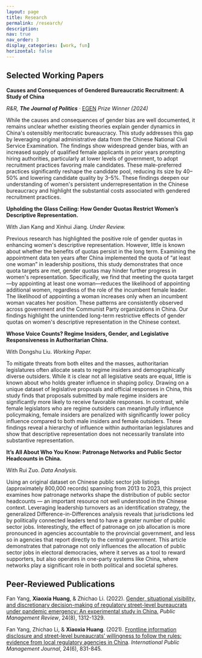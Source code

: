 ```yaml
---
layout: page
title: Research
permalink: /research/
description: 
nav: true
nav_order: 3
display_categories: [work, fun]
horizontal: false
---
```


<h2 class="small-heading">Selected Working Papers</h2>

**Causes and Consequences of Gendered Bureaucratic Recruitment: A Study of China**

*R&R,* ***The Journal of Politics*** · [EGEN](http://www.egenpolisci.org/) *Prize Winner (2024)*

While the causes and consequences of gender bias are well documented, it remains unclear whether existing theories explain gender dynamics in China's ostensibly meritocratic bureaucracy. This study addresses this gap by leveraging original administrative data from the Chinese National Civil Service Examination. The findings show widespread gender bias, with an increased supply of qualified female applicants in prior years prompting hiring authorities, particularly at lower levels of government, to adopt recruitment practices favoring male candidates. These male-preferred practices significantly reshape the candidate pool, reducing its size by 40–50% and lowering candidate quality by 3–5%. These findings deepen our understanding of women's persistent underrepresentation in the Chinese bureaucracy and highlight the substantial costs associated with gendered recruitment practices.

**Upholding the Glass Ceiling: How Gender Quotas Restrict Women’s Descriptive Representation.**

With Jian Kang and Xinhui Jiang. *Under Review.*

Previous research has highlighted the positive role of gender quotas in enhancing women's descriptive representation. However, little is known about whether the benefits of quotas persist in the long term. Examining the appointment data ten years after China implemented the quota of “at least one woman” in leadership positions, this study demonstrates that once quota targets are met, gender quotas may hinder further progress in women's representation. Specifically, we find that meeting the quota target—by appointing at least one woman—reduces the likelihood of appointing additional women, regardless of the role of the incumbent female leader. The likelihood of appointing a woman increases only when an incumbent woman vacates her position. These patterns are consistently observed across government and the Communist Party organizations in China. Our findings highlight the unintended long-term restrictive effects of gender quotas on women's descriptive representation in the Chinese context.

**Whose Voice Counts? Regime Insiders, Gender, and Legislative Responsiveness in Authoritarian China.** 

With Dongshu Liu. *Working Paper.*

To mitigate threats from both elites and the masses, authoritarian legislatures often allocate seats to regime insiders and demographically diverse outsiders. While it is clear not all legislative seats are equal, little is known about who holds greater influence in shaping policy. Drawing on a unique dataset of legislative proposals and official responses in China, this study finds that proposals submitted by male regime insiders are significantly more likely to receive favorable responses. In contrast, while female legislators who are regime outsiders can meaningfully influence policymaking, female insiders are penalized with significantly lower policy influence compared to both male insiders and female outsiders. These findings reveal a hierarchy of influence within authoritarian legislatures and show that descriptive representation does not necessarily translate into substantive representation.


**It’s All About Who You Know: Patronage Networks and Public Sector Headcounts in China.** 

With Rui Zuo. *Data Analysis.*

Using an original dataset on Chinese public sector job listings (approximately 800,000 records) spanning from 2013 to 2023, this project examines how patronage networks shape the distribution of public sector headcounts — an important resource not well understood in the Chinese context. Leveraging leadership turnovers as an identification strategy, the generalized Difference-in-Differences analysis reveals that jurisdictions led by politically connected leaders tend to have a greater number of public sector jobs. Interestingly, the effect of patronage on job allocation is more pronounced in agencies accountable to the provincial government, and less so in agencies that report directly to the central government. This article demonstrates that patronage not only influences the allocation of public sector jobs in electoral democracies, where it serves as a tool to reward supporters, but also operates in one-party systems like China, where networks play a significant role in both political and societal spheres.

<h2 class="small-heading">Peer-Reviewed Publications</h2>

Fan Yang, **Xiaoxia Huang**, & Zhichao Li. (2022). [Gender, situational visibility, and discretionary decision-making of regulatory street-level bureaucrats under pandemic emergency: An experimental study in China.](https://www.tandfonline.com/doi/full/10.1080/14719037.2021.1886316) *Public Management Review*, 24(8), 1312-1329.

Fan Yang, Zhichao Li, & **Xiaoxia Huang**. (2021). [Frontline information disclosure and street-level bureaucrats’ willingness to follow the rules: evidence from local regulatory agencies in China](https://www-tandfonline-com.libezproxy2.syr.edu/doi/full/10.1080/10967494.2021.1921086). *International Public Management Journal*, 24(6), 831-845.



